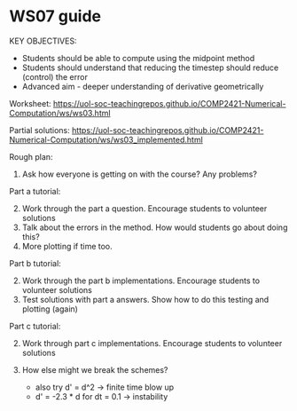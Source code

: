 # WS07 guide

KEY OBJECTIVES:

- Students should be able to compute using the midpoint method
- Students should understand that reducing the timestep should reduce (control) the error
- Advanced aim - deeper understanding of derivative geometrically

Worksheet:
<https://uol-soc-teachingrepos.github.io/COMP2421-Numerical-Computation/ws/ws03.html>

Partial solutions:
<https://uol-soc-teachingrepos.github.io/COMP2421-Numerical-Computation/ws/ws03_implemented.html>

Rough plan:

1. Ask how everyone is getting on with the course? Any problems?

Part a tutorial:

2. Work through the part a question. Encourage students to volunteer solutions
3. Talk about the errors in the method. How would students go about doing this?
4. More plotting if time too.

Part b tutorial:

2. Work through the part b implementations. Encourage students to volunteer solutions
3. Test solutions with part a answers. Show how to do this testing and plotting (again)

Part c tutorial:

2. Work through part c implementations. Encourage students to volunteer solutions
3. How else might we break the schemes?

    - also try d' = d^2 -> finite time blow up
    - d' = -2.3 * d for dt = 0.1 -> instability
